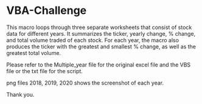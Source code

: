 # VBA-Challenge


This macro loops through three separate worksheets that consist of stock data for different years. It summarizes the ticker, yearly change, % change, and total volume traded of each stock.
For each year, the macro also produces the ticker with the greatest and smallest % change, as well as the greatest total volume.

Please refer to the Multiple_year file for the original excel file and the VBS file or the txt file for the script.

png files 2018, 2019, 2020 shows the screenshot of each year.

Thank you.
